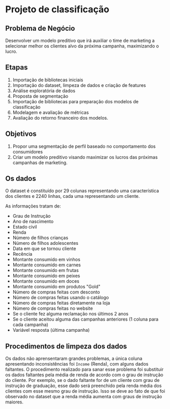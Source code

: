 # Projeto de classificação

## Problema de Negócio
Desenvolver um modelo preditivo que irá auxiliar o time de marketing a selecionar melhor os clientes alvo da próxima campanha, maximizando o lucro.

## Etapas
1. Importação de bibliotecas iniciais
2. Importação do dataset, limpeza de dados e criação de features
3. Análise exploratória de dados
4. Proposta de segmentação
5. Importação de bibliotecas para preparação dos modelos de classificação
6. Modelagem e avaliação de métricas
7. Avaliação do retorno financeiro dos modelos.

## Objetivos
1. Propor uma segmentação de perfil baseado no comportamento dos consumidores
2. Criar um modelo preditivo visando maximizar os lucros das próximas campanhas de marketing.

## Os dados
O dataset é constituído por 29 colunas representando uma característica dos clientes e 2240 linhas, cada uma representando um cliente.

As informações tratam de:
-  Grau de Instrução
-  Ano de nascimento
-  Estado civil
-  Renda
-  Número de filhos crianças
-  Número de filhos adolescentes
-  Data em que se tornou cliente
-  Recência
-  Montante consumido em vinhos
-  Montante consumido em carnes
-  Montante consumido em frutas
-  Montante consumido em peixes
-  Montante consumido em doces
-  Montante consumido em produtos "Gold"
-  Número de compras feitas com desconto
-  Número de compras feitas usando o catálogo
-  Número de compras feitas diretamente na loja
-  Número de compras feitas no website
-  Se o cliente fez alguma reclamação nos últimos 2 anos
-  Se o cliente aceitou alguma das campanhas anteriores (1 coluna para cada campanha)
-  Variável resposta (última campanha)

## Procedimentos de limpeza dos dados
Os dados não aprensentaram grandes problemas, a única coluna apresentando inconsistências foi `Income` (Renda), com alguns dados faltantes.
O procedimento realizado para sanar esse problema foi substituir os dados faltantes pela média de renda de acordo com o grau de instrução do cliente.
Por exemplo, se o dado faltante for de um cliente com grau de instrução de graduação, esse dado será preenchido pela renda média dos clientes com esse mesmo grau de instrução. Isso se deve ao fato de que foi observado no dataset que a renda média aumenta com graus de instrução maiores.
